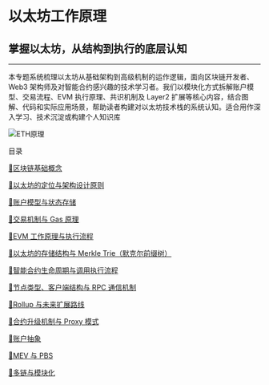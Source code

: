 # 以太坊工作原理

## 掌握以太坊，从结构到执行的底层认知

---

本专题系统梳理以太坊从基础架构到高级机制的运作逻辑，面向区块链开发者、Web3 架构师及对智能合约感兴趣的技术学习者。我们以模块化方式拆解账户模型、交易流程、EVM 执行原理、共识机制及 Layer2 扩展等核心内容，结合图解、代码和实际应用场景，帮助读者构建对以太坊技术栈的系统认知。适合用作深入学习、技术沉淀或构建个人知识库

<img src="./assets/00_eth.avif" alt="ETH原理" />

目录

[📘区块链基础概念](./docs/01_blockchain_basics.md)

[📘以太坊的定位与架构设计原则](./docs/02_ethereum_intro.md)

[📘账户模型与状态存储](./docs/03_account_model.md)

[📘交易机制与 Gas 原理](./docs/04_transactions_and_gas.md)

[📘EVM 工作原理与执行流程](./docs/05_evm_execution.md)

[📘以太坊的存储结构与 Merkle Trie（默克尔前缀树）](./docs/06_storage_and_mpt.md)

[📘智能合约生命周期与调用执行流程](./docs/07_contract_lifecycle.md)

[📘节点类型、客户端结构与 RPC 通信机制](./docs/08_nodes_and_rpc.md)

[📘Rollup 与未来扩展路线](./docs/09_rollup_scaling.md)

[📘合约升级机制与 Proxy 模式](./docs/10_upgrade_proxy.md)

[📘账户抽象](./docs/11_abstract_account.md)

[📘MEV 与 PBS](./docs/12_mev_pbs.md)

[📘多链与模块化](./docs/13_mulit_chain_moduler.md)
